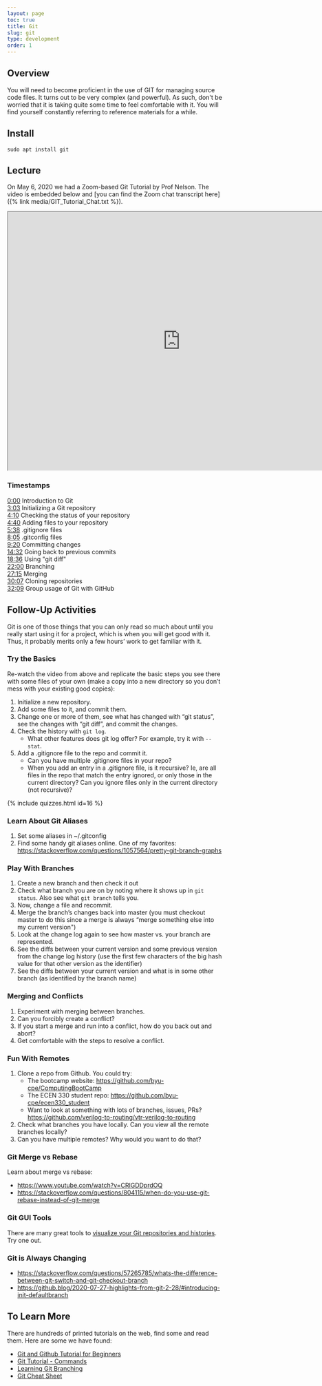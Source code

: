 ```yaml
---
layout: page
toc: true
title: Git
slug: git
type: development
order: 1
---
```


## Overview

You will need to become proficient in the use of GIT for managing source code files.  It turns out to be very complex (and powerful).  As such, don't be worried that it is taking quite some time to feel comfortable with it. You will find yourself constantly referring to reference materials for a while.

## Install
```
sudo apt install git
```

## Lecture

On May 6, 2020 we had a Zoom-based Git Tutorial by Prof Nelson.  The video is embedded below and [you can find the Zoom chat transcript here]({% link media/GIT_Tutorial_Chat.txt %}).

<iframe width="800" height="600" allow="fullscreen"
src="https://www.youtube.com/embed/sh_YkYK5p0o">
</iframe>

### Timestamps

[0:00](https://www.youtube.com/watch?v=sh_YkYK5p0o&t=0s) Introduction to Git<br>
[3:03](https://www.youtube.com/watch?v=sh_YkYK5p0o&t=183s) Initializing a Git repository<br>
[4:10](https://www.youtube.com/watch?v=sh_YkYK5p0o&t=250s) Checking the status of your repository<br>
[4:40](https://www.youtube.com/watch?v=sh_YkYK5p0o&t=280s) Adding files to your repository<br>
[5:38](https://www.youtube.com/watch?v=sh_YkYK5p0o&t=338s) .gitignore files<br>
[8:05](https://www.youtube.com/watch?v=sh_YkYK5p0o&t=485s) .gitconfig files<br>
[9:20](https://www.youtube.com/watch?v=sh_YkYK5p0o&t=560s) Committing changes<br>
[14:32](https://www.youtube.com/watch?v=sh_YkYK5p0o&t=872s) Going back to previous commits<br>
[18:36](https://www.youtube.com/watch?v=sh_YkYK5p0o&t=1116s) Using "git diff"<br>
[22:00](https://www.youtube.com/watch?v=sh_YkYK5p0o&t=1320s) Branching<br>
[27:15](https://www.youtube.com/watch?v=sh_YkYK5p0o&t=1635s) Merging<br>
[30:07](https://www.youtube.com/watch?v=sh_YkYK5p0o&t=1807s) Cloning repositories<br>
[32:09](https://www.youtube.com/watch?v=sh_YkYK5p0o&t=1929s) Group usage of Git with GitHub

## Follow-Up Activities

Git is one of those things that you can only read so much about until you really start using it for a project, which is when you will get good with it.  Thus, it probably merits only a few hours’ work to get familiar with it.  

### Try the Basics
Re-watch the video from above and replicate the basic steps you see there with some files of your own (make a copy into a new directory so you don’t mess with your existing good copies):

1. Initialize a new repository.
1. Add some files to it, and commit them.
1. Change one or more of them, see what has changed with “git status”, see the changes with “git diff”, and commit the changes.
1. Check the history with `git log`.  
    * What other features does git log offer? For example, try it with `--stat`.
1. Add a .gitignore file to the repo and commit it.
    * Can you have multiple .gitignore files in your repo?
    * When you add an entry in a .gitignore file, is it recursive? Ie, are all files in the repo that match the entry ignored, or only those in the current directory?  Can you ignore files only in the current directory (not recursive)?

{% include quizzes.html id=16 %}

### Learn About Git Aliases
1. Set some aliases in ~/.gitconfig
1. Find some handy git aliases online.  One of my favorites: <https://stackoverflow.com/questions/1057564/pretty-git-branch-graphs>

### Play With Branches
1. Create a new branch and then check it out
1. Check what branch you are on by noting where it shows up in `git status`.  Also see what `git branch` tells you.
1. Now, change a file and recommit.
1. Merge the branch’s changes back into master (you must checkout master to do this since a merge is always “merge something else into my current version")
1. Look at the change log again to see how master vs. your branch are represented.
1. See the diffs between your current version and some previous version from the change log history (use the first few characters of the big hash value for that other version as the identifier)
1. See the diffs between your current version and what is in some other branch (as identified by the branch name)

### Merging and Conflicts
1. Experiment with merging between branches.
1. Can you forcibly create a conflict?  
1. If you start a merge and run into a conflict, how do you back out and abort?
1. Get comfortable with the steps to resolve a conflict.

### Fun With Remotes
1. Clone a repo from Github.  You could try:
    * The bootcamp website: <https://github.com/byu-cpe/ComputingBootCamp>
    * The ECEN 330 student repo: <https://github.com/byu-cpe/ecen330_student>
    * Want to look at something with lots of branches, issues, PRs? <https://github.com/verilog-to-routing/vtr-verilog-to-routing>
1. Check what branches you have locally.  Can you view all the remote branches locally?
1. Can you have multiple remotes?  Why would you want to do that?

### Git Merge vs Rebase

Learn about merge vs rebase:
  * <https://www.youtube.com/watch?v=CRlGDDprdOQ>
  * <https://stackoverflow.com/questions/804115/when-do-you-use-git-rebase-instead-of-git-merge>

### Git GUI Tools
There are many great tools to [visualize your Git repositories and histories](https://www.tecmint.com/best-gui-git-clients-git-repository-viewers-for-linux/). Try one out.  

### Git is Always Changing
  * <https://stackoverflow.com/questions/57265785/whats-the-difference-between-git-switch-and-git-checkout-branch>
  * <https://github.blog/2020-07-27-highlights-from-git-2-28/#introducing-init-defaultbranch>

## To Learn More
There are hundreds of printed tutorials on the web, find some and read them.  Here are some we have found:

- [Git and Github Tutorial for Beginners](https://product.hubspot.com/blog/git-and-github-tutorial-for-beginners)
- [Git Tutorial - Commands](https://www.edureka.co/blog/git-tutorial/)
- [Learning Git Branching](https://learngitbranching.js.org/?locale=en_US)
- [Git Cheat Sheet](https://github.com/JakeEdvenson/ComputingBootCamp/files/8577687/git-cheat-sheet-education.pdf)


